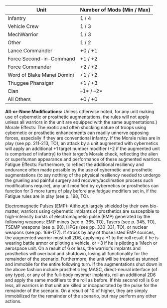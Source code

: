 | Unit                       | Number of Mods (Min / Max) |
| -------------------------- | -------------------------- |
| Infantry                   | 1 / 4                      |
| Vehicle Crew               | 1 / 3                      |
| MechWarrior                | 1 / 3                      |
| Other                      | 1 / 2                      |
| Lance Commander            | +0 / +1                    |
| Force Second-in-Command    | +1 / +2                    |
| Force Commander            | +2 / +2                    |
| Word of Blake Manei Domini | +1 / +2                    |
| Thuggee Phansigar          | +1 / +3                    |
| Clan                       | –1* / –2*                  |
| All Others                 | +0 / +0                    |

**All-or-None Modifications:** Unless otherwise noted, for any unit making use of cybernetic or prosthetic augmentations, the rules will not apply unless all warriors in the unit are equipped with the same augmentations.)
Morale Effects: The exotic and often shocking nature of troops using cybernetic or prosthetic enhancements can readily unnerve opposing forces, especially if they are conventional infantry. If the Morale rules are in play (see pp. 211-213, TO), an attack by a unit augmented with cybernetics will apply an additional +1 target number modifier (+2 if the augmented unit is comprised of infantry) to their target’s Morale check, reflecting the alien or superhuman appearance and performance of these augmented warriors.
Fatigue Effects: Furthermore, to reflect the additional resiliency and endurance often made possible by the use of cybernetic and prosthetic augmentations (to say nothing of the physical resiliency needed to undergo the grueling and painful surgery and recovery/acclimation process such modifications require), any unit modified by cybernetics or prosthetics can function for 3 more turns of play before any fatigue modifiers set in, if the Fatigue rules are in play (see p. 198, TO). 

Electromagnetic Pulses (EMP): Although largely shielded by their own bio-matter, warriors using cybernetic implants of prosthetics are susceptible to high-intensity bursts of electromagnetic pulse (EMP) generated by the following weapons: EMP mines (see p. 365, TO), Tasers (see p. 345, TO), TSEMP weapons (see p. 90), HPGs (see pp. 330-331, TO), or nuclear weapons (see pp. 169-177). If struck by any of those listed EMP sources, the augmented warrior must roll 2D6, applying a +1 to the roll result if he is wearing battle armor or piloting a vehicle, or +3 if he is piloting a ’Mech or aerospace unit. On a result of 6 or less, the warrior’s implants and prosthetics will overload and shutdown, losing all functionality for the remainder of the scenario. Furthermore, the unit will be treated as stunned and immobile for the entire following turn. If the augmentations shut down in the above fashion include prosthetic leg MASC, direct-neural interface (of any type), or any of the full-body myomer implants, roll an additional 2D6 and apply the same modifiers to the roll as before. If this second roll is 6 or less, all warriors in that unit are killed or incapacitated by the pulse for the remainder of the scenario. On a result of 10 of higher, they are simply immobilized for the remainder of the scenario, but may perform any other actions.
